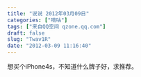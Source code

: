 ```yaml
---
title: "说说 2012年03月09日"
categories: ["嘀咕"]
tags: ["来自QQ空间 qzone.qq.com"]
draft: false
slug: "Twav1R"
date: "2012-03-09 11:16:40"
---
```


想买个iPhone4s，不知道什么牌子好，求推荐。
